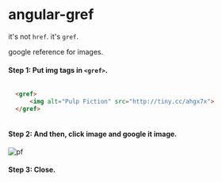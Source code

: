 # angular-gref

it's not ```href```. it's ```gref```.

google reference for images.

#### Step 1: Put img tags in ```<gref>```.
```html
   
  <gref>
	  <img alt="Pulp Fiction" src="http://tiny.cc/ahgx7x">
  </gref>
   
```

#### Step 2: And then, click image and google it image.
![pf](http://imgim.com/2016-01-0616-04-47ekrang%C3%B6r%C3%BCnt%C3%BCs%C3%BC.png)

#### Step 3: Close.



